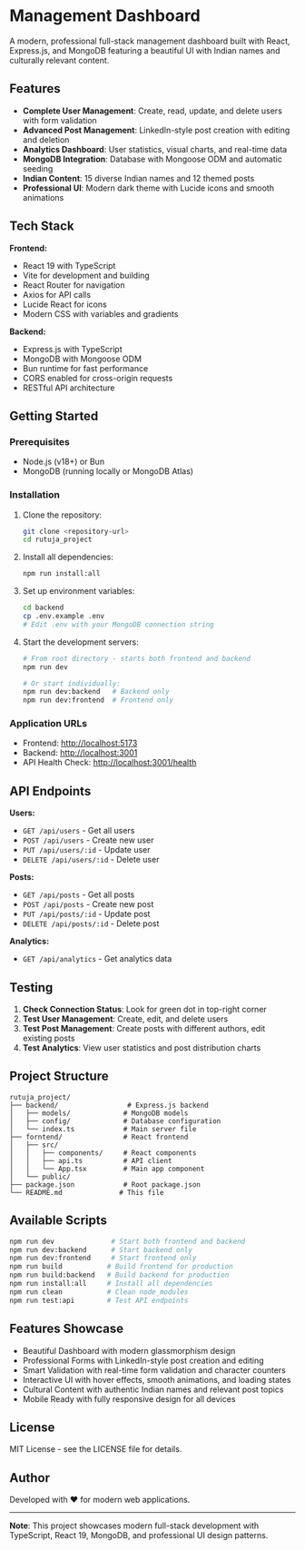 # Management Dashboard

A modern, professional full-stack management dashboard built with React, Express.js, and MongoDB featuring a beautiful UI with Indian names and culturally relevant content.

## Features

- **Complete User Management**: Create, read, update, and delete users with form validation
- **Advanced Post Management**: LinkedIn-style post creation with editing and deletion
- **Analytics Dashboard**: User statistics, visual charts, and real-time data
- **MongoDB Integration**: Database with Mongoose ODM and automatic seeding
- **Indian Content**: 15 diverse Indian names and 12 themed posts
- **Professional UI**: Modern dark theme with Lucide icons and smooth animations

## Tech Stack

**Frontend:**

- React 19 with TypeScript
- Vite for development and building
- React Router for navigation
- Axios for API calls
- Lucide React for icons
- Modern CSS with variables and gradients

**Backend:**

- Express.js with TypeScript
- MongoDB with Mongoose ODM
- Bun runtime for fast performance
- CORS enabled for cross-origin requests
- RESTful API architecture

## Getting Started

### Prerequisites

- Node.js (v18+) or Bun
- MongoDB (running locally or MongoDB Atlas)

### Installation

1. Clone the repository:

   ```bash
   git clone <repository-url>
   cd rutuja_project
   ```

2. Install all dependencies:

   ```bash
   npm run install:all
   ```

3. Set up environment variables:

   ```bash
   cd backend
   cp .env.example .env
   # Edit .env with your MongoDB connection string
   ```

4. Start the development servers:

   ```bash
   # From root directory - starts both frontend and backend
   npm run dev
   
   # Or start individually:
   npm run dev:backend   # Backend only
   npm run dev:frontend  # Frontend only
   ```

### Application URLs

- Frontend: <http://localhost:5173>
- Backend: <http://localhost:3001>
- API Health Check: <http://localhost:3001/health>

## API Endpoints

**Users:**

- `GET /api/users` - Get all users
- `POST /api/users` - Create new user
- `PUT /api/users/:id` - Update user
- `DELETE /api/users/:id` - Delete user

**Posts:**

- `GET /api/posts` - Get all posts
- `POST /api/posts` - Create new post
- `PUT /api/posts/:id` - Update post
- `DELETE /api/posts/:id` - Delete post

**Analytics:**

- `GET /api/analytics` - Get analytics data

## Testing

1. **Check Connection Status**: Look for green dot in top-right corner
2. **Test User Management**: Create, edit, and delete users
3. **Test Post Management**: Create posts with different authors, edit existing posts
4. **Test Analytics**: View user statistics and post distribution charts

## Project Structure

```text
rutuja_project/
├── backend/                 # Express.js backend
│   ├── models/             # MongoDB models
│   ├── config/             # Database configuration
│   └── index.ts            # Main server file
├── forntend/               # React frontend
│   ├── src/
│   │   ├── components/     # React components
│   │   ├── api.ts          # API client
│   │   └── App.tsx         # Main app component
│   └── public/
├── package.json            # Root package.json
└── README.md              # This file
```

## Available Scripts

```bash
npm run dev              # Start both frontend and backend
npm run dev:backend      # Start backend only
npm run dev:frontend     # Start frontend only
npm run build           # Build frontend for production
npm run build:backend   # Build backend for production
npm run install:all     # Install all dependencies
npm run clean           # Clean node_modules
npm run test:api        # Test API endpoints
```

## Features Showcase

- Beautiful Dashboard with modern glassmorphism design
- Professional Forms with LinkedIn-style post creation and editing
- Smart Validation with real-time form validation and character counters
- Interactive UI with hover effects, smooth animations, and loading states
- Cultural Content with authentic Indian names and relevant post topics
- Mobile Ready with fully responsive design for all devices

## License

MIT License - see the LICENSE file for details.

## Author

Developed with ❤️ for modern web applications.

---

**Note**: This project showcases modern full-stack development with TypeScript, React 19, MongoDB, and professional UI design patterns.
